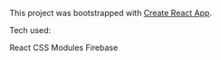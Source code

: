 This project was bootstrapped with [Create React App](https://github.com/facebook/create-react-app).

Tech used:

React
CSS Modules
Firebase
